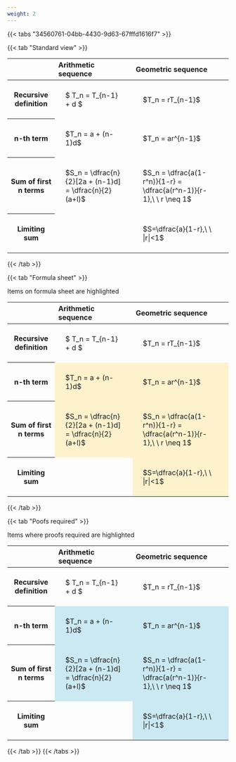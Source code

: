 ```yaml
---
weight: 2
---
```


{{< tabs "34560761-04bb-4430-9d63-67fffd1616f7" >}}

{{< tab "Standard view" >}}

<style type="text/css">
#T_c769f th.col_heading {
  text-align: left;
  font-size: 1em;
}
#T_c769f td {
  text-align: left;
  font-size: 1em;
  padding: 1.5em;
}
</style>
<table id="T_c769f">
  <thead>
    <tr>
      <th class="blank level0" >&nbsp;</th>
      <th id="T_c769f_level0_col0" class="col_heading level0 col0" >Arithmetic sequence</th>
      <th id="T_c769f_level0_col1" class="col_heading level0 col1" >Geometric sequence</th>
    </tr>
  </thead>
  <tbody>
    <tr>
      <th id="T_c769f_level0_row0" class="row_heading level0 row0" >Recursive definition</th>
      <td id="T_c769f_row0_col0" class="data row0 col0" >$ T_n = T_{n-1} + d $</td>
      <td id="T_c769f_row0_col1" class="data row0 col1" >$T_n = rT_{n-1}$</td>
    </tr>
    <tr>
      <th id="T_c769f_level0_row1" class="row_heading level0 row1" >n-th term</th>
      <td id="T_c769f_row1_col0" class="data row1 col0" >$T_n = a + (n-1)d$</td>
      <td id="T_c769f_row1_col1" class="data row1 col1" >$T_n = ar^{n-1}$</td>
    </tr>
    <tr>
      <th id="T_c769f_level0_row2" class="row_heading level0 row2" >Sum of first n terms</th>
      <td id="T_c769f_row2_col0" class="data row2 col0" >$S_n = \dfrac{n}{2}[2a + (n-1)d] = \dfrac{n}{2}(a+l)$</td>
      <td id="T_c769f_row2_col1" class="data row2 col1" >$S_n = \dfrac{a(1-r^n)}{1-r} = \dfrac{a(r^n-1)}{r-1},\ \  r \neq 1$</td>
    </tr>
    <tr>
      <th id="T_c769f_level0_row3" class="row_heading level0 row3" >Limiting sum</th>
      <td id="T_c769f_row3_col0" class="data row3 col0" ></td>
      <td id="T_c769f_row3_col1" class="data row3 col1" >$S=\dfrac{a}{1-r},\ \ |r|<1$</td>
    </tr>
  </tbody>
</table>
{{< /tab >}}

{{< tab "Formula sheet" >}}

Items on formula sheet are highlighted 
<br>
<style type="text/css">
#T_5aad3 th.col_heading {
  text-align: left;
  font-size: 1em;
}
#T_5aad3 td {
  text-align: left;
  font-size: 1em;
  padding: 1.5em;
}
#T_5aad3_row0_col0, #T_5aad3_row0_col1, #T_5aad3_row3_col0 {
  background-color: rgba(0,0,0,0);
}
#T_5aad3_row1_col0, #T_5aad3_row1_col1, #T_5aad3_row2_col0, #T_5aad3_row2_col1, #T_5aad3_row3_col1 {
  background-color: rgba(255,194,10, 0.2);
}
</style>
<table id="T_5aad3">
  <thead>
    <tr>
      <th class="blank level0" >&nbsp;</th>
      <th id="T_5aad3_level0_col0" class="col_heading level0 col0" >Arithmetic sequence</th>
      <th id="T_5aad3_level0_col1" class="col_heading level0 col1" >Geometric sequence</th>
    </tr>
  </thead>
  <tbody>
    <tr>
      <th id="T_5aad3_level0_row0" class="row_heading level0 row0" >Recursive definition</th>
      <td id="T_5aad3_row0_col0" class="data row0 col0" >$ T_n = T_{n-1} + d $</td>
      <td id="T_5aad3_row0_col1" class="data row0 col1" >$T_n = rT_{n-1}$</td>
    </tr>
    <tr>
      <th id="T_5aad3_level0_row1" class="row_heading level0 row1" >n-th term</th>
      <td id="T_5aad3_row1_col0" class="data row1 col0" >$T_n = a + (n-1)d$</td>
      <td id="T_5aad3_row1_col1" class="data row1 col1" >$T_n = ar^{n-1}$</td>
    </tr>
    <tr>
      <th id="T_5aad3_level0_row2" class="row_heading level0 row2" >Sum of first n terms</th>
      <td id="T_5aad3_row2_col0" class="data row2 col0" >$S_n = \dfrac{n}{2}[2a + (n-1)d] = \dfrac{n}{2}(a+l)$</td>
      <td id="T_5aad3_row2_col1" class="data row2 col1" >$S_n = \dfrac{a(1-r^n)}{1-r} = \dfrac{a(r^n-1)}{r-1},\ \  r \neq 1$</td>
    </tr>
    <tr>
      <th id="T_5aad3_level0_row3" class="row_heading level0 row3" >Limiting sum</th>
      <td id="T_5aad3_row3_col0" class="data row3 col0" ></td>
      <td id="T_5aad3_row3_col1" class="data row3 col1" >$S=\dfrac{a}{1-r},\ \ |r|<1$</td>
    </tr>
  </tbody>
</table>
{{< /tab >}}

{{< tab "Poofs required" >}}

Items where proofs required are highlighted 
<br>
<style type="text/css">
#T_cc589 th.col_heading {
  text-align: left;
  font-size: 1em;
}
#T_cc589 td {
  text-align: left;
  font-size: 1em;
  padding: 1.5em;
}
#T_cc589_row0_col0, #T_cc589_row0_col1, #T_cc589_row3_col0 {
  background-color: rgba(0,0,0,0);
}
#T_cc589_row1_col0, #T_cc589_row1_col1, #T_cc589_row2_col0, #T_cc589_row2_col1, #T_cc589_row3_col1 {
  background-color: rgba(0,150,200, 0.2);
}
</style>
<table id="T_cc589">
  <thead>
    <tr>
      <th class="blank level0" >&nbsp;</th>
      <th id="T_cc589_level0_col0" class="col_heading level0 col0" >Arithmetic sequence</th>
      <th id="T_cc589_level0_col1" class="col_heading level0 col1" >Geometric sequence</th>
    </tr>
  </thead>
  <tbody>
    <tr>
      <th id="T_cc589_level0_row0" class="row_heading level0 row0" >Recursive definition</th>
      <td id="T_cc589_row0_col0" class="data row0 col0" >$ T_n = T_{n-1} + d $</td>
      <td id="T_cc589_row0_col1" class="data row0 col1" >$T_n = rT_{n-1}$</td>
    </tr>
    <tr>
      <th id="T_cc589_level0_row1" class="row_heading level0 row1" >n-th term</th>
      <td id="T_cc589_row1_col0" class="data row1 col0" >$T_n = a + (n-1)d$</td>
      <td id="T_cc589_row1_col1" class="data row1 col1" >$T_n = ar^{n-1}$</td>
    </tr>
    <tr>
      <th id="T_cc589_level0_row2" class="row_heading level0 row2" >Sum of first n terms</th>
      <td id="T_cc589_row2_col0" class="data row2 col0" >$S_n = \dfrac{n}{2}[2a + (n-1)d] = \dfrac{n}{2}(a+l)$</td>
      <td id="T_cc589_row2_col1" class="data row2 col1" >$S_n = \dfrac{a(1-r^n)}{1-r} = \dfrac{a(r^n-1)}{r-1},\ \  r \neq 1$</td>
    </tr>
    <tr>
      <th id="T_cc589_level0_row3" class="row_heading level0 row3" >Limiting sum</th>
      <td id="T_cc589_row3_col0" class="data row3 col0" ></td>
      <td id="T_cc589_row3_col1" class="data row3 col1" >$S=\dfrac{a}{1-r},\ \ |r|<1$</td>
    </tr>
  </tbody>
</table>
{{< /tab >}}
{{< /tabs >}}